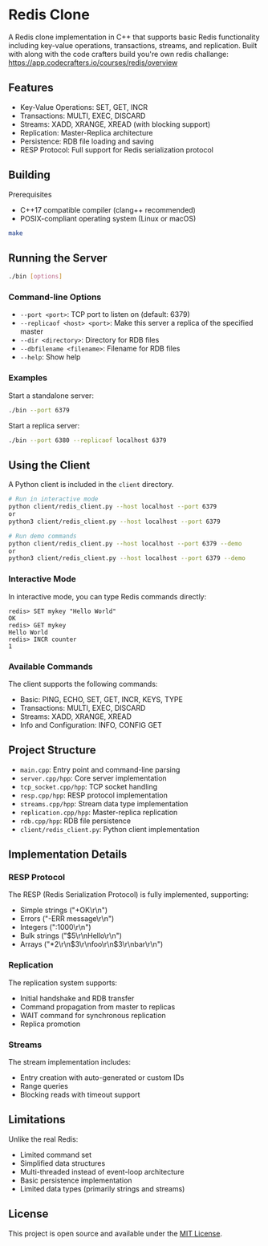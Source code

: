 # Redis Clone

A Redis clone implementation in C++ that supports basic Redis functionality including key-value operations, transactions, streams, and replication. Built 
with along with the code crafters build you're own redis challange: https://app.codecrafters.io/courses/redis/overview

## Features

- Key-Value Operations: SET, GET, INCR
- Transactions: MULTI, EXEC, DISCARD
- Streams: XADD, XRANGE, XREAD (with blocking support)
- Replication: Master-Replica architecture
- Persistence: RDB file loading and saving
- RESP Protocol: Full support for Redis serialization protocol

## Building
Prerequisites

- C++17 compatible compiler (clang++ recommended)
- POSIX-compliant operating system (Linux or macOS)

```bash
make
```

## Running the Server

```bash
./bin [options]
```

### Command-line Options

- `--port <port>`: TCP port to listen on (default: 6379)
- `--replicaof <host> <port>`: Make this server a replica of the specified master
- `--dir <directory>`: Directory for RDB files
- `--dbfilename <filename>`: Filename for RDB files
- `--help`: Show help

### Examples

Start a standalone server:
```bash
./bin --port 6379
```

Start a replica server:
```bash
./bin --port 6380 --replicaof localhost 6379
```

## Using the Client

A Python client is included in the `client` directory.

```bash
# Run in interactive mode
python client/redis_client.py --host localhost --port 6379
or 
python3 client/redis_client.py --host localhost --port 6379

# Run demo commands
python client/redis_client.py --host localhost --port 6379 --demo
or
python3 client/redis_client.py --host localhost --port 6379 --demo

```

### Interactive Mode

In interactive mode, you can type Redis commands directly:

```
redis> SET mykey "Hello World"
OK
redis> GET mykey
Hello World
redis> INCR counter
1
```

### Available Commands

The client supports the following commands:

- Basic: PING, ECHO, SET, GET, INCR, KEYS, TYPE
- Transactions: MULTI, EXEC, DISCARD
- Streams: XADD, XRANGE, XREAD
- Info and Configuration: INFO, CONFIG GET

## Project Structure

- `main.cpp`: Entry point and command-line parsing
- `server.cpp/hpp`: Core server implementation
- `tcp_socket.cpp/hpp`: TCP socket handling
- `resp.cpp/hpp`: RESP protocol implementation
- `streams.cpp/hpp`: Stream data type implementation
- `replication.cpp/hpp`: Master-replica replication
- `rdb.cpp/hpp`: RDB file persistence
- `client/redis_client.py`: Python client implementation

## Implementation Details

### RESP Protocol

The RESP (Redis Serialization Protocol) is fully implemented, supporting:
- Simple strings ("+OK\r\n")
- Errors ("-ERR message\r\n")
- Integers (":1000\r\n")
- Bulk strings ("$5\r\nHello\r\n")
- Arrays ("*2\r\n$3\r\nfoo\r\n$3\r\nbar\r\n")

### Replication

The replication system supports:
- Initial handshake and RDB transfer
- Command propagation from master to replicas
- WAIT command for synchronous replication
- Replica promotion

### Streams

The stream implementation includes:
- Entry creation with auto-generated or custom IDs
- Range queries
- Blocking reads with timeout support

## Limitations

Unlike the real Redis:
- Limited command set
- Simplified data structures
- Multi-threaded instead of event-loop architecture
- Basic persistence implementation
- Limited data types (primarily strings and streams)

## License

This project is open source and available under the [MIT License](LICENSE).
